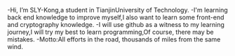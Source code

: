 -Hi, I’m SLY-Kong,a student in TianjinUniversity of Technology.
-I'm learning back end knowledge to improve myself,I also want to learn some front-end and cryptography knowledge.
-I will use github as a witness to my learning journey,I will try my best to learn programming,Of course, there may be mistakes.
-Motto:All efforts in the road, thousands of miles from the same wind.


<!---
SLY-Kong/SLY-Kong is a ✨ special ✨ repository because its `README.md` (this file) appears on your GitHub profile.
You can click the Preview link to take a look at your changes.
--->
